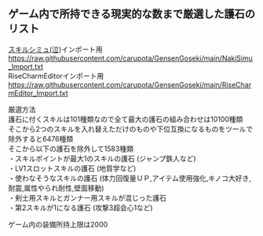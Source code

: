 ## ゲーム内で所持できる現実的な数まで厳選した護石のリスト
[スキルシミュ(泣)](https://mhrise.wiki-db.com/sim/)インポート用 https://raw.githubusercontent.com/carupota/GensenGoseki/main/NakiSimu_Import.txt  
RiseCharmEditorインポート用 https://raw.githubusercontent.com/carupota/GensenGoseki/main/RiseCharmEditor_Import.txt  

厳選方法    
護石に付くスキルは101種類なので全て最大の護石の組み合わせは10100種類  
そこから2つのスキルを入れ替えただけのものや下位互換になるものをツールで除外すると6476種類  
そこから以下の護石を除外して1583種類   
・スキルポイントが最大1のスキルの護石 (ジャンプ鉄人など)  
・LV1スロットスキルの護石 (地質学など)  
・使わなそうなスキルの護石 (体力回復量ＵＰ,アイテム使用強化,キノコ大好き,耐震,属性やられ耐性,壁面移動)  
・剣士用スキルとガンナー用スキルが混じった護石  
・第2スキルが1になる護石 (攻撃3超会心1など)  

ゲーム内の装備所持上限は2000 
